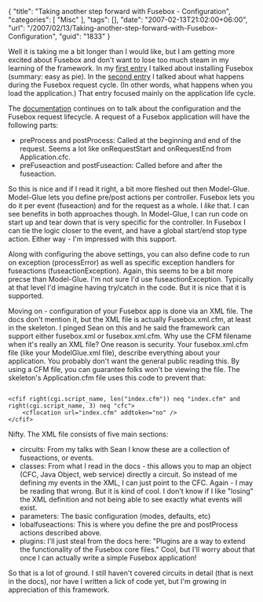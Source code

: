 {
	"title": "Taking another step forward with Fusebox - Configuration",
	"categories": [
		"Misc"
	],
	"tags": [],
	"date": "2007-02-13T21:02:00+06:00",
	"url": "/2007/02/13/Taking-another-step-forward-with-Fusebox-Configuration",
	"guid": "1833"
}

Well it is taking me a bit longer than I would like, but I am  getting more excited about Fusebox and don't want to lose too much steam in my learning of the framework. In my <a href="http://ray.camdenfamily.com/index.cfm/2007/2/5/Installing-Fusebox">first entry</a> I talked about installing Fusebox (summary: easy as pie). In the <a href="http://ray.camdenfamily.com/index.cfm/2007/2/7/Continuing-my-Fusebox-study">second entry</a> I talked about what happens during the Fusebox request cycle. (In other words, what happens when you load the application.) That entry focused mainly on the application life cycle.
<!--more-->
The <a href="http://www.fusebox.org/index.cfm?fuseaction=documentation.TheBasics">documentation</a> continues on to talk about the configuration and the Fusebox request lifecycle. A request of a Fusebox application will have the following parts:

<ul>
<li>preProcess and postProcess: Called at the beginning and end of the request. Seems a lot like onRequestStart and onRequestEnd from Application.cfc.
<li>preFuseaction and postFuseaction: Called before and after the fuseaction.
</ul>

So this is nice and if I read it right, a bit more fleshed out then Model-Glue. Model-Glue lets you define pre/post actions per controller. Fusebox lets you do it per event (fuseaction) and for the request as a whole. I <i>like</i> that. I can see benefits in both approaches though. In Model-Glue, I can run code on start up and tear down that is very specific for the controller. In Fusebox I can tie the logic closer to the event, and have a global start/end stop type action. Either way - I'm impressed with this support.

Along with configuring the above settings, you can also define code to run on exception (processError) as well as specific exception handlers for fuseactions (fuseactionException). Again, this seems to be a bit more precse than Model-Glue. I'm not sure I'd use fuseactionException. Typically at that level I'd imagine having try/catch in the code. But it is nice that it is supported.

Moving on - configuration of your Fusebox app is done via an XML file. The docs don't mention it, but the XML file is actually Fusebox.xml.cfm, at least in the skeleton. I pinged Sean on this and he said the framework can support either fusebox.xml or fusebox.xml.cfm. Why use the CFM filename when it's really an XML file? One reason is security. Your fusebox.xml.cfm file (like your ModelGlue.xml file), describe everything about your application. You probably don't want the general public reading this. By using a CFM file, you can guarantee folks won't be viewing the file. The skeleton's Application.cfm file uses this code to prevent that:

<code>
&lt;cfif right(cgi.script_name, len("index.cfm")) neq "index.cfm" and right(cgi.script_name, 3) neq "cfc"&gt;
	&lt;cflocation url="index.cfm" addtoken="no" /&gt;
&lt;/cfif&gt;
</code>

Nifty. The XML file consists of five main sections:

<ul>
<li>circuits: From my talks with Sean I know these are a collection of fuseactions, or events. 
<li>classes: From what I read in the docs - this allows you to map an object (CFC, Java Object, web service) directly a circuit. So instead of me defining my events in the XML, I can just point to the CFC. Again - I may be reading that wrong. But it is kind of cool. I don't know if I like "losing" the XML definition and not being able to see exactly what events will exist.
<li>parameters: The basic configuration (modes, defaults, etc)
<li>lobalfuseactions: This is where you define the pre and postProcess actions described above.
<li>plugins: I'll just steal from the docs here: "Plugins are a way to extend the functionality of the Fusebox core files." Cool, but I'll worry about that once I can actually write a simple Fusebox application!
</ul>

So that is a lot of ground. I still haven't covered circuits in detail (that is next in the docs), nor have I written a lick of code yet, but I'm growing in appreciation of this framework.